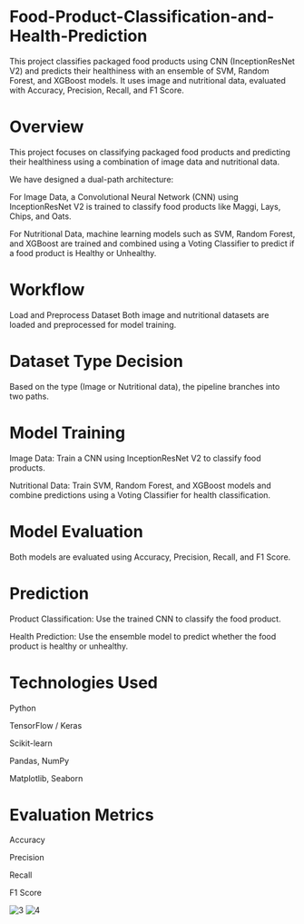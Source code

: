 # Food-Product-Classification-and-Health-Prediction
This project classifies packaged food products using CNN (InceptionResNet V2) and predicts their healthiness with an ensemble of SVM, Random Forest, and XGBoost models. It uses image and nutritional data, evaluated with Accuracy, Precision, Recall, and F1 Score.
# Overview
This project focuses on classifying packaged food products and predicting their healthiness using a combination of image data and nutritional data.

We have designed a dual-path architecture:

For Image Data, a Convolutional Neural Network (CNN) using InceptionResNet V2 is trained to classify food products like Maggi, Lays, Chips, and Oats.

For Nutritional Data, machine learning models such as SVM, Random Forest, and XGBoost are trained and combined using a Voting Classifier to predict if a food product is Healthy or Unhealthy.

# Workflow
Load and Preprocess Dataset
Both image and nutritional datasets are loaded and preprocessed for model training.

# Dataset Type Decision
Based on the type (Image or Nutritional data), the pipeline branches into two paths.

# Model Training

Image Data: Train a CNN using InceptionResNet V2 to classify food products.

Nutritional Data: Train SVM, Random Forest, and XGBoost models and combine predictions using a Voting Classifier for health classification.

# Model Evaluation
Both models are evaluated using Accuracy, Precision, Recall, and F1 Score.

# Prediction

Product Classification: Use the trained CNN to classify the food product.

Health Prediction: Use the ensemble model to predict whether the food product is healthy or unhealthy.

# Technologies Used
Python

TensorFlow / Keras

Scikit-learn

Pandas, NumPy

Matplotlib, Seaborn


# Evaluation Metrics
Accuracy

Precision

Recall

F1 Score

![3](https://github.com/user-attachments/assets/3caee18e-fcf6-4ddb-bc4d-dcbfb339f635)
![4](https://github.com/user-attachments/assets/d8fbe3f0-de13-4cdd-b0b8-6e91eff66521)


